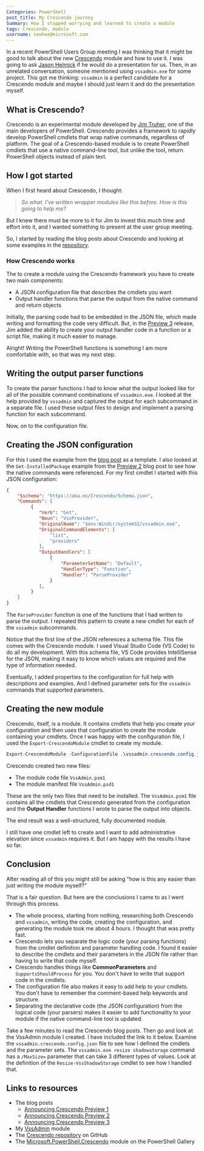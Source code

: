 ```yaml
---
Categories: PowerShell
post_title: My Crescendo journey
Summary: How I stopped worrying and learned to create a module
tags: Crescendo, module
username: sewhee@microsoft.com
---
```

In a recent PowerShell Users Group meeting I was thinking that it might be good to talk about the
new [Crescendo][blog1] module and how to use it. I was going to ask [Jason Helmick][jason] if he
would do a presentation for us. Then, in an unrelated conversation, someone mentioned using
`vssadmin.exe` for some project. This got me thinking: `vssadmin` is a perfect candidate for a
Crescendo module and maybe I should just learn it and do the presentation myself.

## What is Crescendo?

Crescendo is an experimental module developed by [Jim Truher][jim], one of the main developers of
PowerShell. Crescendo provides a framework to rapidly develop PowerShell cmdlets that wrap native
commands, regardless of platform. The goal of a Crescendo-based module is to create PowerShell
cmdlets that use a native command-line tool, but unlike the tool, return PowerShell objects instead
of plain text.

## How I got started

When I first heard about Crescendo, I thought:

> _So what. I've written wrapper modules like this before. How is this going to help me?_

But I knew there must be more to it for Jim to invest this much time and effort into it, and I
wanted something to present at the user group meeting.

So, I started by reading the blog posts about Crescendo and looking at some examples in the
[repository][repo].

### How Crescendo works

The to create a module using the Crescendo framework you have to create two main components:

- A JSON configuration file that describes the cmdlets you want
- Output handler functions that parse the output from the native command and return objects

Initially, the parsing code had to be embedded in the JSON file, which made writing and formatting
the code very difficult. But, in the [Preview 3][blog3] release, Jim added the ability to create
your output handler code in a function or a script file, making it much easier to manage.

Alright! Writing the PowerShell functions is something I am more comfortable with, so that was my
next step.

## Writing the output parser functions

To create the parser functions I had to know what the output looked like for all of the possible
command combinations of `vssadmin.exe`. I looked at the help provided by `vssadmin` and captured the
output for each subcommand in a separate file. I used these output files to design and implement a
parsing function for each subcommand.

Now, on to the configuration file.

## Creating the JSON configuration

For this I used the example from the [blog post][blog3] as a template. I also looked at the
`Get-InstalledPackage` example from the [Preview 2][blog2] blog post to see how the native commands
were referenced. For my first cmdlet I started with this JSON configuration:

```json
{
    "$schema": "https://aka.ms/Crescendo/Schema.json",
    "Commands": [
         {
            "Verb": "Get",
            "Noun": "VssProvider",
            "OriginalName": "$env:Windir/system32/vssadmin.exe",
            "OriginalCommandElements": [
                "list",
                "providers"
            ],
            "OutputHandlers": [
                {
                    "ParameterSetName": "Default",
                    "HandlerType": "Function",
                    "Handler": "ParseProvider"
                }
            ],
         }
    ]
}
```

The `ParseProvider` function is one of the functions that I had written to parse the output. I
repeated this pattern to create a new cmdlet for each of the `vssadmin` subcommands.

Notice that the first line of the JSON references a schema file. This file comes with the Crescendo
module. I used Visual Studio Code (VS Code) to do all my development. With this schema file, VS Code
provides IntelliSense for the JSON, making it easy to know which values are required and the type of
information needed.

Eventually, I added properties to the configuration for full help with descriptions and examples.
And I defined parameter sets for the `vssadmin` commands that supported parameters.

## Creating the new module

Crescendo, itself, is a module. It contains cmdlets that help you create your configuration and then
uses that configuration to create the module containing your cmdlets. Once I was happy with the
configuration file, I used the `Export-CrescendoModule` cmdlet to create my module.

```powershell
Export-CrescendoModule -ConfigurationFile .\vssadmin.crescendo.config.json -ModuleName VssAdmin.psm1
```

Crescendo created two new files:

- The module code file `VssAdmin.psm1`
- The module manifest file `VssAdmin.psd1`

These are the only two files that need to be installed. The `VssAdmin.psm1` file contains all the
cmdlets that Crescendo generated from the configuration and the **Output Handler** functions I
wrote to parse the output into objects.

The end result was a well-structured, fully documented module.

I still have one cmdlet left to create and I want to add administrative elevation since `vssadmin`
requires it. But I am happy with the results I have so far.

## Conclusion

After reading all of this you might still be asking "how is this any easier than just writing the
module myself?"

That is a fair question. But here are the conclusions I came to as I went through this process.

- The whole process, starting from nothing, researching both Crescendo and `vssadmin`, writing the
  code, creating the configuration, and generating the module took me about 4 hours. I thought that
  was pretty fast.
- Crescendo lets you separate the logic code (your parsing functions) from the cmdlet definition and
  parameter handling code. I found it easier to describe the cmdlets and their parameters in the
  JSON file rather than having to write that code myself.
- Crescendo handles things like **CommonParameters** and `SupportsShouldProcess` for you. You don't
  have to write that support code in the cmdlets.
- The configuration file also makes it easy to add help to your cmdlets. You don't have to remember
  the comment-based help keywords and structure.
- Separating the declarative code (the JSON configuration) from the logical code (your parsers)
  makes it easier to add functionality to your module if the native command-line tool is updated.

Take a few minutes to read the Crescendo blog posts. Then go and look at the VssAdmin module I
created. I have included the link to it below. Examine the `vssadmin.crescendo.config.json` file to
see how I defined the cmdlets and the parameter sets. The `vssadmin.exe resize shadowstorage`
command has a `/MaxSize=` parameter that can take 3 different types of values. Look at the
definition of the `Resize-VssShadowStorage` cmdlet to see how I handled that.

## Links to resources

- The blog posts
  - [Announcing Crescendo Preview 1][blog1]
  - [Announcing Crescendo Preview 2][blog2]
  - [Announcing Crescendo Preview 3][blog3]
- My [VssAdmin][vssadmin] module
- The [Crescendo repository][repo] on GitHub
- The [Microsoft.PowerShell.Crescendo][gallery] module on the PowerShell Gallery

<!-- link references -->
[blog1]: https://devblogs.microsoft.com/powershell/announcing-powershell-crescendo-preview-1/
[blog2]: https://devblogs.microsoft.com/powershell/announcing-powershell-crescendo-preview-2/
[blog3]: https://devblogs.microsoft.com/powershell/announcing-powershell-crescendo-preview-3/
[jim]: https://devblogs.microsoft.com/powershell/author/jimtrumicrosoft-com/
[jason]: https://devblogs.microsoft.com/powershell/author/jahelmic/
[repo]: https://github.com/PowerShell/Crescendo
[vssadmin]: https://github.com/sdwheeler/modules/vssadmin
[gallery]: https://www.powershellgallery.com/packages/Microsoft.PowerShell.Crescendo
